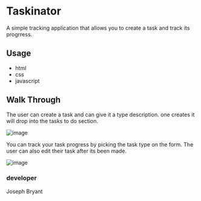 # Taskinator

A simple tracking application that allows you to create a task and track its progrress.

## Usage 

* html
* css
* javascript 

## Walk Through

The user can create a task and can give it a type description. one creates it will drop into the  tasks to do section. 

![image](https://user-images.githubusercontent.com/78622927/121996545-a511ec80-cd5d-11eb-83fb-8698ef086057.png)


You can track your task progress by picking the task type on the form. The user can also edit their task after its been made. 

![image](https://user-images.githubusercontent.com/78622927/121996553-aba06400-cd5d-11eb-96e4-d3265dc5cdc2.png)

### developer

Joseph Bryant



